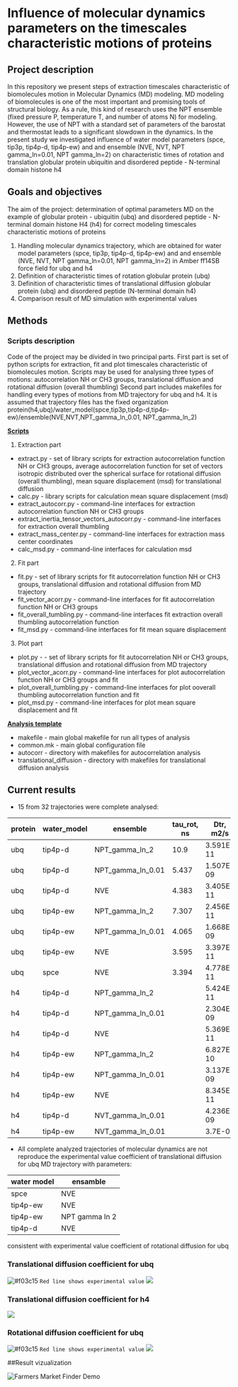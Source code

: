 # Influence of molecular dynamics parameters on the timescales characteristic motions of proteins

## Project description

In this repository we present steps of extraction timescales characteristic of biomolecules motion in Molecular Dynamics (MD) modeling.
MD modeling of biomolecules is one of the most important and promising tools of structural biology. 
As a rule, this kind of research uses the NPT ensemble (fixed pressure P, temperature T, and number of atoms N) for modeling. 
However, the use of NPT with a standard set of parameters of the barostat and thermostat leads to a significant slowdown in the dynamics.
In the present study we investigated influence of water model parameters (spce, tip3p, tip4p-d, tip4p-ew) and
and ensemble (NVE, NVT, NPT gamma_ln=0.01,  NPT gamma_ln=2) on characteristic times of rotation and translation globular protein ubiquitin and disordered peptide - N-terminal domain histone h4

## Goals and objectives

The aim of the project: determination of optimal parameters MD on the example of globular protein - ubiquitin (ubq) and
disordered peptide - N-terminal domain histone H4 (h4) for correct modeling timescales characteristic motions of proteins

1) Handling molecular dynamics trajectory, which are obtained for water model parameters (spce, tip3p, tip4p-d, tip4p-ew) and
and ensemble (NVE, NVT, NPT gamma_ln=0.01,  NPT gamma_ln=2) in Amber ff14SB force field for ubq and h4
2) Definition of characteristic times of rotation globular protein (ubq)
3) Definition of characteristic times of translational diffusion globular protein (ubq) and disordered peptide (N-terminal domain h4)
4) Comparison result of MD simulation with experimental values

## Methods


### Scripts description
Code of the project may be divided in two principal parts. 
First part is set of python scripts for extraction, fit and plot timescales characteristic of biomolecules motion. 
Scripts may be used for analysing three types of motions: autocorrelation NH or CH3 groups, translational diffusion and rotational diffusion (overall thumbling)
Second part includes makefiles for handling every types of motions from MD trajectory for ubq and h4. It is assumed that trajectory files has the fixed organization
protein(h4,ubq)/water_model(spce,tip3p,tip4p-d,tip4p-ew)/ensemble(NVE,NVT,NPT_gamma_ln_0.01, NPT_gamma_ln_2)

[**Scripts**](https://github.com/OOLebedenko/md-timescales/tree/master/md_timescales)
 
1) Extraction part

  - extract.py - set of library scripts for extraction autocorrelation function NH or CH3 groups, 
             average autocorrelation function for set of vectors isotropic distributed over the spherical surface for rotational diffusion (overall thumbling),
             mean square displacement (msd) for translational diffusion
  - calc.py - library scripts for calculation mean square displacement (msd)
  - extract_autocorr.py - command-line interfaces for extraction autocorrelation function NH or CH3 groups
  - extract_inertia_tensor_vectors_autocorr.py - command-line interfaces for extraction overall thumbling 
  - extract_mass_center.py - command-line interfaces for extraction mass center coordinates
  - calc_msd.py - command-line interfaces for calculation msd

2) Fit part

  - fit.py - set of library scripts for fit autocorrelation function NH or CH3 groups, translational diffusion and rotational diffusion from MD trajectory
  - fit_vector_acorr.py - command-line interfaces for fit autocorrelation function NH or CH3 groups
  - fit_overall_tumbling.py - command-line interfaces fit extraction overall thumbling autocorrelation function
  - fit_msd.py - command-line interfaces for fit mean square displacement


3) Plot part

  - plot.py - - set of library scripts for fit autocorrelation NH or CH3 groups, translational diffusion and rotational diffusion from MD trajectory
  - plot_vector_acorr.py - command-line interfaces for plot autocorrelation function NH or CH3 groups and fit
  - plot_overall_tumbling.py - command-line interfaces for plot ooverall thumbling autocorrelation function and fit
  - plot_msd.py - command-line interfaces for plot mean square displacement and fit
  

[**Analysis template**](https://github.com/OOLebedenko/md-timescales/tree/master/analysis_template)

  - makefile - main global makefile for run all types of analysis
  - common.mk - main global configuration file 
  - autocorr - directory with makefiles for autocorrelation analysis
  - translational_diffusion - directory with makefiles for translational diffusion analysis
  
## Current results 

  - 15 from 32 trajectories were complete analysed:
  
  | protein | water_model | ensemble          | tau_rot, ns | Dtr, m2/s | 
|---------|-------------|-------------------|---------------|-------------| 
| ubq     | tip4p-d     | NPT_gamma_ln_2    | 10.9          | 3.591E-11   | 
| ubq     | tip4p-d     | NPT_gamma_ln_0.01 | 5.437         | 1.507E-09   | 
| ubq     | tip4p-d     | NVE               | 4.383         | 3.405E-11   | 
| ubq     | tip4p-ew    | NPT_gamma_ln_2    | 7.307         | 2.456E-11   | 
| ubq     | tip4p-ew    | NPT_gamma_ln_0.01 | 4.065         | 1.668E-09   | 
| ubq     | tip4p-ew    | NVE               | 3.595         | 3.397E-11   | 
| ubq     | spce        | NVE               | 3.394         | 4.778E-11   | 
| h4      | tip4p-d     | NPT_gamma_ln_2    |               | 5.424E-11   | 
| h4      | tip4p-d     | NPT_gamma_ln_0.01 |               | 2.304E-09   | 
| h4      | tip4p-d     | NVE               |               | 5.369E-11   | 
| h4      | tip4p-ew    | NPT_gamma_ln_2    |               | 6.827E-10   | 
| h4      | tip4p-ew    | NPT_gamma_ln_0.01 |               | 3.137E-09   | 
| h4      | tip4p-ew    | NVE               |               | 8.345E-11   | 
| h4      | tip4p-d     | NVT_gamma_ln_0.01 |               | 4.236E-09   | 
| h4      | tip4p-ew    | NVT_gamma_ln_0.01 |               | 3.7E-09     |

  - All complete analyzed trajectories of molecular dynamics are not reproduce the experimental value coefficient of translational diffusion for ubq
    MD trajectory with parameters:

| water model | ensamble |
| ------ | ------ |
| spce | NVE |
| tip4p-ew | NVE |
| tip4p-ew | NPT gamma ln 2 |
| tip4p-d | NVE |

consistent with experimental value coefficient of rotational diffusion  for ubq

### Translational diffusion coefficient for ubq
![#f03c15](https://placehold.it/15/f03c15/000000?text=+) `Red line shows experimental value`
  ![](https://drive.google.com/uc?id=1m9XW8D_e406Ie20i87MWloMDXhuB0uyG)
### Translational diffusion coefficient for h4
  ![](https://drive.google.com/uc?id=1QLTAvWWf9etNZ532kfSH-ZhGawSLgCjb)
### Rotational diffusion coefficient for ubq
![#f03c15](https://placehold.it/15/f03c15/000000?text=+) `Red line shows experimental value`
  ![](https://drive.google.com/uc?id=1Zf_LbIMv9xi2mqDink7YKs7-gI3kAJqU)

##Result vizualization

![Farmers Market Finder Demo](https://drive.google.com/uc?id=1Pe0dM4rvj-cXOY9l1KwDZqcPZ_6XFGec)

